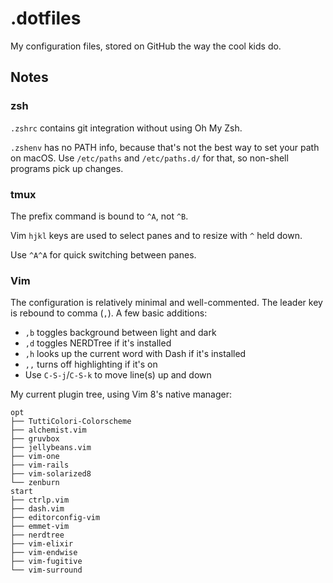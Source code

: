 # .dotfiles

My configuration files, stored on GitHub the way the cool kids do.

## Notes

### zsh

`.zshrc` contains git integration without using Oh My Zsh.

`.zshenv` has no PATH info, because that's not the best way to set your path on macOS. Use `/etc/paths` and `/etc/paths.d/` for that, so non-shell programs pick up changes.

### tmux

The prefix command is bound to `^A`, not `^B`.

Vim `hjkl` keys are used to select panes and to resize with `^` held down.

Use `^A^A` for quick switching between panes.

### Vim

The configuration is relatively minimal and well-commented. The leader key is rebound to comma (`,`). A few basic additions:

* `,b` toggles background between light and dark
* `,d` toggles NERDTree if it's installed
* `,h` looks up the current word with Dash if it's installed
* `,,` turns off highlighting if it's on
* Use `C-S-j`/`C-S-k` to move line(s) up and down

My current plugin tree, using Vim 8's native manager:

```
opt
├── TuttiColori-Colorscheme
├── alchemist.vim
├── gruvbox
├── jellybeans.vim
├── vim-one
├── vim-rails
├── vim-solarized8
└── zenburn
start
├── ctrlp.vim
├── dash.vim
├── editorconfig-vim
├── emmet-vim
├── nerdtree
├── vim-elixir
├── vim-endwise
├── vim-fugitive
└── vim-surround
```
